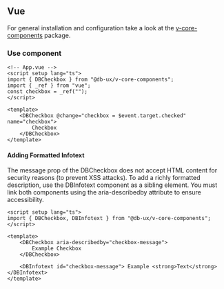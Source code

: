 ## Vue

For general installation and configuration take a look at the [v-core-components](https://www.npmjs.com/package/@db-ux/v-core-components) package.

### Use component

```vue App.vue
<!-- App.vue -->
<script setup lang="ts">
import { DBCheckbox } from "@db-ux/v-core-components";
import { _ref } from "vue";
const checkbox = _ref("");
</script>

<template>
	<DBCheckbox @change="checkbox = $event.target.checked" name="checkbox">
		Checkbox
	</DBCheckbox>
</template>
```

#### Adding Formatted Infotext

The message prop of the DBCheckbox does not accept HTML content for security reasons (to prevent XSS attacks). To add a richly formatted description, use the DBInfotext component as a sibling element. You must link both components using the aria-describedby attribute to ensure accessibility.

```vue App.vue
<script setup lang="ts">
import { DBCheckbox, DBInfotext } from "@db-ux/v-core-components";
</script>

<template>
	<DBCheckbox aria-describedby="checkbox-message">
		Example Checkbox
	</DBCheckbox>

	<DBInfotext id="checkbox-message"> Example <strong>Text</strong> </DBInfotext>
</template>
```
